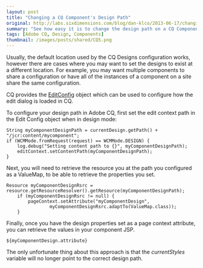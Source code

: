 ```yaml
---
layout: post
title: "Changing a CQ Component's Design Path"
original: http://labs.sixdimensions.com/blog/dan-klco/2013-06-17/changing-cq-components-design-path
summary: "See how easy it is to change the design path on a CQ Component"
tags: [Adobe CQ, Design, Components]
thumbnail: /images/posts/shared/CQ5.png
---
```


Usually, the default location used by the CQ Designs configuration works, however there are cases where you may want to set the designs to exist at a different location.  For example, you may want multiple components to share a configuration or have all of the instances of a component on a site share the same configuration.

CQ provides the [EditConfig](http://dev.day.com/docs/en/cq/current/javadoc/com/day/cq/wcm/api/components/EditConfig.html) object which can be used to configure how the edit dialog is loaded in CQ. 

To configure your design path in Adobe CQ, first set the edit context path in the Edit Config object when in design mode:

	String myComponentDesignPath = currentDesign.getPath() + "/jcr:content/mycomponent";
	if (WCMMode.fromRequest(request) == WCMMode.DESIGN) {
		log.debug("Setting content path to {}", myComponentDesignPath);
		editContext.setContentPath(myComponentDesignPath);
	}

Next, you will need to retrieve the resource you at the path you configured as a ValueMap, to be able to retrieve the properties you set.

	Resource myComponentDesignRsrc = resource.getResourceResolver().getResource(myComponentDesignPath);
		if (myComponentDesignRsrc != null) {
			pageContext.setAttribute("myComponentDesign",
					myComponentDesignRsrc.adaptTo(ValueMap.class));
		}

Finally, once you have the design properties set as a page context attribute, you can retrieve the values in your component JSP.

	${myComponentDesign.attribute}

The only unfortunate thing about this approach is that the *currentStyles* variable will no longer point to the correct design path.